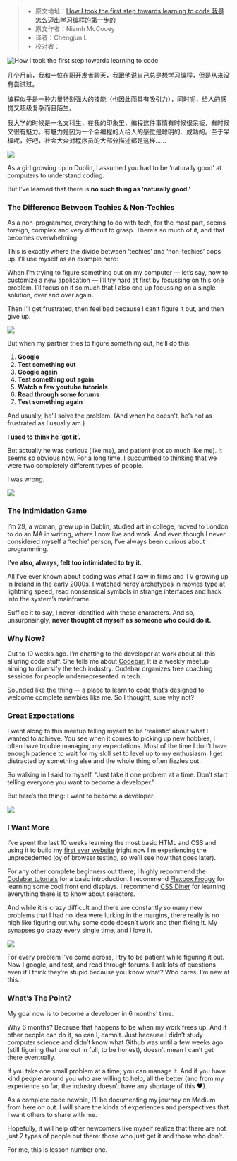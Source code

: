 > * 原文地址：[How I took the first step towards learning to code 我是怎么迈出学习编程的第一步的](https://www.freecodecamp.org/news/the-first-step-towards-learning-to-code-2e4c31e86630/)
> * 原文作者：Niamh McCooey
> * 译者：Chengjun.L
> * 校对者：

![How I took the first step towards learning to code](https://cdn-media-1.freecodecamp.org/images/1*CFeeiP9bD0riPqSIfCzX6A.jpeg)

几个月前，我和一位在职开发者聊天，我跟他说自己总是想学习编程，但是从来没有尝试过。

编程似乎是一种力量特别强大的技能（也因此而具有吸引力），同时呢，给人的感觉又超级复杂而且陌生。

我大学的时候是一名文科生，在我的印象里，编程这件事情有时候很呆板，有时候又很有魅力。有魅力是因为一个会编程的人给人的感觉是聪明的、成功的。至于呆板呢，好吧，社会大众对程序员的大部分描述都是这样......

![](https://cdn-media-1.freecodecamp.org/images/nfRdlv1hiH988xDoDqM7-FxSYU14fNJb6VPO)

As a girl growing up in Dublin, I assumed you had to be ‘naturally good’ at computers to understand coding.


But I’ve learned that there is **no such thing as ‘naturally good.’**

### The Difference Between Techies & Non-Techies

As a non-programmer, everything to do with tech, for the most part, seems foreign, complex and very difficult to grasp. There’s so much of it, and that becomes overwhelming.

This is exactly where the divide between ‘techies’ and ‘non-techies’ pops up. I’ll use myself as an example here:

When I’m trying to figure something out on my computer — let’s say, how to customize a new application — I’ll try hard at first by focussing on this one problem. I’ll focus on it so much that I also end up focussing on a single solution, over and over again.

Then I’ll get frustrated, then feel bad because I can’t figure it out, and then give up.

![](https://cdn-media-1.freecodecamp.org/images/xMgp33dGmO0rpbL3LtnbEoXu36UZ3Wx-20I5)

But when my partner tries to figure something out, he’ll do this:

1.  **Google**
2.  **Test something out**
3.  **Google again**
4.  **Test something out again**
5.  **Watch a few youtube tutorials**
6.  **Read through some forums**
7.  **Test something again**

And usually, he’ll solve the problem. (And when he doesn’t, he’s not as frustrated as I usually am.)

**I used to think he ‘got it’.**

But actually he was curious (like me), and patient (not so much like me). It seems so obvious now. For a long time, I succumbed to thinking that we were two completely different types of people.

I was wrong.

![](https://cdn-media-1.freecodecamp.org/images/7i4inG4i9HOeaUHdXNsF5FrrmYnjFrmpSx-s)

### The Intimidation Game

I’m 29, a woman, grew up in Dublin, studied art in college, moved to London to do an MA in writing, where I now live and work. And even though I never considered myself a ‘techie’ person, I’ve always been curious about programming.

**I’ve also, always, felt too intimidated to try it.**

All I’ve ever known about coding was what I saw in films and TV growing up in Ireland in the early 2000s. I watched nerdy archetypes in movies type at lightning speed, read nonsensical symbols in strange interfaces and hack into the system’s mainframe.

Suffice it to say, I never identified with these characters. And so, unsurprisingly,  **never thought of myself as someone who could do it.**

### Why Now?

Cut to 10 weeks ago. I’m chatting to the developer at work about all this alluring code stuff. She tells me about  [Codebar.][1]  It is a weekly meetup aiming to diversify the tech industry. Codebar organizes free coaching sessions for people underrepresented in tech.

Sounded like the thing — a place to learn to code that’s designed to welcome complete newbies like me. So I thought, sure why not?

### Great Expectations

I went along to this meetup telling myself to be ‘realistic’ about what I wanted to achieve. You see when it comes to picking up new hobbies, I often have trouble managing my expectations. Most of the time I don’t have enough patience to wait for my skill set to level up to my enthusiasm. I get distracted by something else and the whole thing often fizzles out.

So walking in I said to myself, “Just take it one problem at a time. Don’t start telling everyone you want to become a developer.”

But here’s the thing: I want to become a developer.

![](https://cdn-media-1.freecodecamp.org/images/niNPueDfyi75HA71aRdjE9p7vqfqvnBEYxpe)

### **I Want More**

I’ve spent the last 10 weeks learning the most basic HTML and CSS and using it to build my  [first ever website][2]  (right now I’m experiencing the unprecedented joy of browser testing, so we’ll see how that goes later).

For any other complete beginners out there, I highly recommend the  [Codebar tutorials][3]  for a basic introduction. I recommend  [Flexbox Froggy][4]  for learning some cool front end displays. I recommend  [CSS Diner][5]  for learning everything there is to know about selectors.

And while it is crazy difficult and there are constantly so many new problems that I had no idea were lurking in the margins, there really is no high like figuring out why some code doesn’t work and then fixing it. My synapses go crazy every single time, and I love it.

![](https://cdn-media-1.freecodecamp.org/images/7WzzMmw7cB8gEIQbjhXchHyA94LHGIqVKVR8)

For every problem I’ve come across, I try to be patient while figuring it out. Now I google, and test, and read through forums. I ask lots of questions even if I think they’re stupid because you know what? Who cares. I’m new at this.

### **What’s The Point?**

My goal now is to become a developer in 6 months’ time.

Why 6 months? Because that happens to be when my work frees up. And if other people can do it, so can I, damnit. Just because I didn’t study computer science and didn’t know what Github was until a few weeks ago (still figuring that one out in full, to be honest), doesn’t mean I can’t get there eventually.

If you take one small problem at a time, you can manage it. And if you have kind people around you who are willing to help, all the better (and from my experience so far, the industry doesn’t have any shortage of this ❤).

As a complete code newbie, I’ll be documenting my journey on Medium from here on out. I will share the kinds of experiences and perspectives that I want others to share with me.

Hopefully, it will help other newcomers like myself realize that there are not just 2 types of people out there: those who just get it and those who don’t.

For me, this is lesson number one.

  

[1]: http://www.codebar.io/
[2]: https://niamhmccoo.github.io/
[3]: http://tutorials.codebar.io/
[4]: https://flexboxfroggy.com/
[5]: https://flukeout.github.io/
